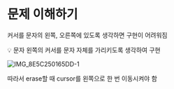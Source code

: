 # 문제 이해하기
커서를 문자의 왼쪽, 오른쪽에 있도록 생각하면 구현이 어려워짐

💡 문자 왼쪽의 커서를 문자 자체를 가리키도록 생각하여 구현

![IMG_8E5C250165DD-1](https://user-images.githubusercontent.com/56705221/148221615-3f9d27ca-a85a-492a-a27b-d369e9d92af6.jpeg)

따라서 erase할 때 cursor를 왼쪽으로 한 번 이동시켜야 함